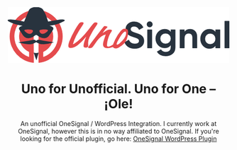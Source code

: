 <p align="center">
  <picture>
    <source media="(prefers-color-scheme: dark)" srcset="./dark.png">
    <img alt="UnoSignal Logo'" src="./light.png">
  </picture>
</p>

<h1 align="center">Uno for Unofficial. Uno for One – ¡Ole!</h1>

<p align="center">
  An unofficial OneSignal / WordPress Integration. I currently work at OneSignal, however this is in no way affiliated to OneSignal. If you're looking for the official plugin, go here: <a href="https://wordpress.org/plugins/onesignal-free-web-push-notifications/">OneSignal WordPress Plugin</a>
</p>
